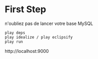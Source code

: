 # First Step

n'oubliez pas de lancer votre base MySQL
```
play deps
play idealize / play eclipsify
play run
```
http://localhost:9000

